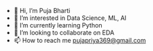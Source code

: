 - 👋 Hi, I’m Puja Bharti
- 👀 I’m interested in Data Science, ML, AI
- 🌱 I’m currently learning Python
- 💞️ I’m looking to collaborate on EDA
- 📫 How to reach me pujapriya369@gmail.com

<!---
upadhyaypuja/upadhyaypuja is a ✨ special ✨ repository because its `README.md` (this file) appears on your GitHub profile.
You can click the Preview link to take a look at your changes.
--->
